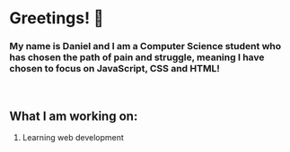 <h1>Greetings! 🤖</h1>
<h3>My name is Daniel and I am a Computer Science student who has chosen the path of pain and struggle, meaning I have chosen to focus on JavaScript, CSS and HTML!</h3>
</br>
<h2>What I am working on:</h2>
<ol>
  <li>Learning web development</li>
</ol>

<!--
**recursiveDan/recursiveDan** is a ✨ _special_ ✨ repository because its `README.md` (this file) appears on your GitHub profile.

Here are some ideas to get you started:

- 🔭 I’m currently working on ...
- 🌱 I’m currently learning ...
- 👯 I’m looking to collaborate on ...
- 🤔 I’m looking for help with ...
- 💬 Ask me about ...
- 📫 How to reach me: ...
- 😄 Pronouns: ...
- ⚡ Fun fact: ...
-->

